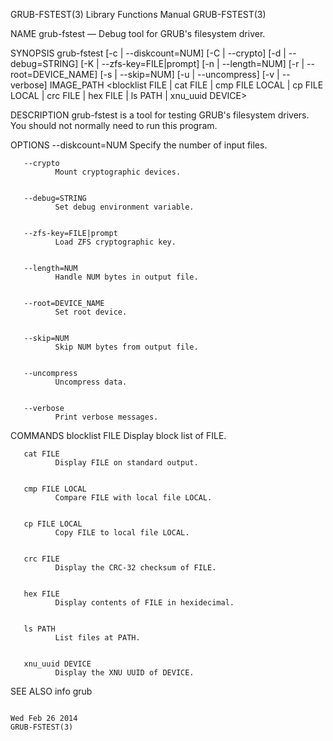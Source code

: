 GRUB-FSTEST(3)                                                                             Library Functions Manual                                                                            GRUB-FSTEST(3)



NAME
       grub-fstest — Debug tool for GRUB's filesystem driver.


SYNOPSIS
       grub-fstest [-c | --diskcount=NUM] [-C | --crypto]
                    [-d | --debug=STRING] [-K | --zfs-key=FILE|prompt]
                    [-n | --length=NUM] [-r | --root=DEVICE_NAME]
                    [-s | --skip=NUM] [-u | --uncompress] [-v | --verbose]
                    IMAGE_PATH <blocklist FILE | cat FILE |
                    cmp FILE LOCAL | cp FILE LOCAL | crc FILE |
                    hex FILE | ls PATH | xnu_uuid DEVICE>


DESCRIPTION
       grub-fstest is a tool for testing GRUB's filesystem drivers.  You should not normally need to run this program.


OPTIONS
       --diskcount=NUM
              Specify the number of input files.


       --crypto
              Mount cryptographic devices.


       --debug=STRING
              Set debug environment variable.


       --zfs-key=FILE|prompt
              Load ZFS cryptographic key.


       --length=NUM
              Handle NUM bytes in output file.


       --root=DEVICE_NAME
              Set root device.


       --skip=NUM
              Skip NUM bytes from output file.


       --uncompress
              Uncompress data.


       --verbose
              Print verbose messages.


COMMANDS
       blocklist FILE
              Display block list of FILE.


       cat FILE
              Display FILE on standard output.


       cmp FILE LOCAL
              Compare FILE with local file LOCAL.


       cp FILE LOCAL
              Copy FILE to local file LOCAL.


       crc FILE
              Display the CRC-32 checksum of FILE.


       hex FILE
              Display contents of FILE in hexidecimal.


       ls PATH
              List files at PATH.


       xnu_uuid DEVICE
              Display the XNU UUID of DEVICE.


SEE ALSO
       info grub



                                                                                               Wed Feb 26 2014                                                                                 GRUB-FSTEST(3)
